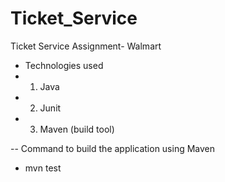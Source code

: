 # Ticket_Service
Ticket Service Assignment- Walmart

- Technologies used
- 1. Java
- 2. Junit
- 3. Maven (build tool)

-- Command to build the application using Maven
- mvn test
